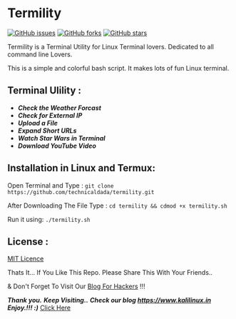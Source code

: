 # Termility
[![GitHub issues](https://img.shields.io/github/issues/technicaldada/termility.svg)](https://github.com/technicaldada/termility/issues)
[![GitHub forks](https://img.shields.io/github/forks/technicaldada/termility.svg)](https://github.com/technicaldada/termility/network)
[![GitHub stars](https://img.shields.io/github/stars/technicaldada/termility.svg)](https://github.com/technicaldada/termility/stargazers)

Termility is a Terminal Utility for Linux Terminal lovers. Dedicated to all command line Lovers.

This is a simple and colorful bash script. It makes lots of fun Linux terminal.

## Terminal Ulility :

- ***Check the Weather Forcast***
- ***Check for External IP***
- ***Upload a File***
- ***Expand Short URLs***
- ***Watch Star Wars in Terminal***
- ***Download YouTube Video***

## Installation in Linux and Termux:

Open Terminal and Type : ```git clone https://github.com/technicaldada/termility.git```

After Downloading The File Type : ```cd termility && cdmod +x termility.sh```

Run it using: ```./termility.sh```

## License :

[MIT Licence](https://github.com/technicaldada/termility/blob/master/LICENSE)

Thats It... If You Like This Repo. Please Share This With Your Friends..

& Don't Forget To Visit Our [Blog For Hackers](https://www.kalilinux.in) !!!

***Thank you.***
***Keep Visiting..***
***Check our blog https://www.kalilinux.in***
***Enjoy.!!! :)***
<a href="https://www.kalilinux.in/" rel="dofollwo">Click Here</a>
